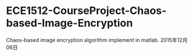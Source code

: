 # ECE1512-CourseProject-Chaos-based-Image-Encryption

Chaos-based image encryption algorithm implement in matlab. 2015年12月06日

